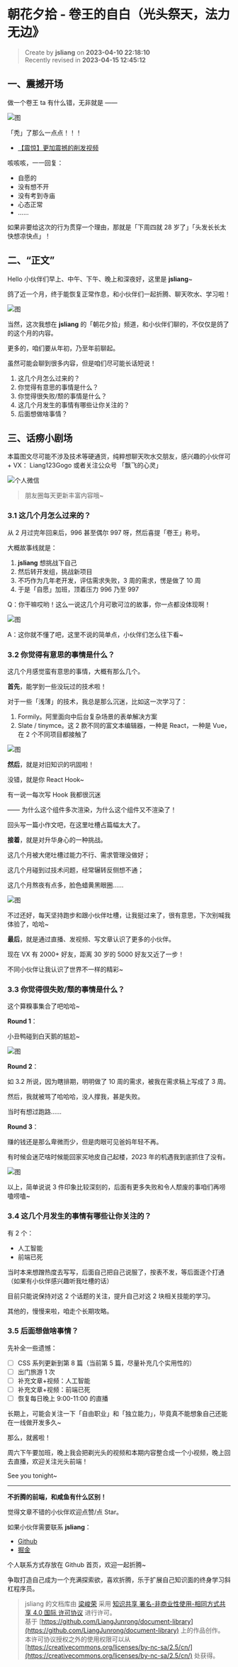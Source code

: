 朝花夕拾 - 卷王的自白（光头祭天，法力无边》
===

> Create by **jsliang** on **2023-04-10 22:18:10**  
> Recently revised in **2023-04-15 12:45:12**

## 一、震撼开场

做一个卷王 ta 有什么错，无非就是 ——

![图](./img/04-10-01.jpg)

「秃」了那么一点点！！！

* [【震惊】更加震撼的削发视频](https://www.bilibili.com/video/BV1tP411S71W/)

咳咳咳，一一回复：

* 自愿的
* 没有想不开
* 没有考到寺庙
* 心态正常
* ……

如果非要给这次的行为贯穿一个理由，那就是「下周四就 28 岁了」「头发长长太快想凉快点」！

## 二、“正文”

Hello 小伙伴们早上、中午、下午、晚上和深夜好，这里是 **jsliang**~

鸽了近一个月，终于能恢复正常作息，和小伙伴们一起折腾、聊天吹水、学习啦！

![图](./img/04-10-02.png)

当然，这次我想在 **jsliang** 的「朝花夕拾」频道，和小伙伴们聊的，不仅仅是鸽了的这个月的内容。

更多的，咱们要从年初，乃至年前聊起。

虽然可能会聊到很多内容，但是咱们尽可能长话短说！

1. 这几个月怎么过来的？
2. 你觉得有意思的事情是什么？
3. 你觉得很失败/颓的事情是什么？
4. 这几个月发生的事情有哪些让你关注的？
5. 后面想做啥事情？

## 三、话痨小剧场

本篇图文尽可能不涉及技术等硬通货，纯粹想聊天吹水交朋友，感兴趣的小伙伴可 + VX： Liang123Gogo 或者关注公众号 「飘飞的心灵」

![个人微信](/public-repertory/img/z-small-wechat.jpeg)

> 朋友圈每天更新丰富内容哦~

### 3.1 这几个月怎么过来的？

从 2 月过完年回来后，996 甚至偶尔 997 呀，然后喜提「卷王」称号。

大概故事线就是：

1. **jsliang** 想挑战下自己
2. 然后转开发组，挑战新项目
3. 不巧作为几年老开发，评估需求失败，3 周的需求，愣是做了 10 周
4. 于是「自愿」加班，顶着压力 996 乃至 997

Q：你干嘛哎哟！这么一说这几个月可歌可泣的故事，你一点都没体现啊！

![图](./img/04-10-03.png)

A：这你就不懂了吧，这里不说的简单点，小伙伴们怎么往下看~

### 3.2 你觉得有意思的事情是什么？

这几个月感觉蛮有意思的事情，大概有那么几个。

**首先**，能学到一些没玩过的技术啦！

对于一些「浅薄」的技术，我总是那么沉迷，比如这一次学习了：

1. Formily。阿里面向中后台复杂场景的表单解决方案
2. Slate / tinymce。这 2 款不同的富文本编辑器，一种是 React，一种是 Vue，在 2 个不同项目都接触了

![图](./img/04-10-04.png)

**然后**，就是对旧知识的巩固啦！

没错，就是你 React Hook~

有一说一每次写 Hook 我都很沉迷

—— 为什么这个组件多次渲染，为什么这个组件又不渲染了！

回头写一篇小作文吧，在这里吐槽占篇幅太大了。

**接着**，就是对升华身心的一种挑战。

这几个月被大佬吐槽过能力不行、需求管理没做好；

这几个月碰到过技术问题，经常辗转反侧想不通；

这几个月熬夜有点多，脸色蜡黄黑眼圈……

![图](./img/04-10-05.png)

不过还好，每天坚持跑步和跟小伙伴吐槽，让我挺过来了，很有意思，下次别喊我体验了，哈哈~

**最后**，就是通过直播、发视频、写文章认识了更多的小伙伴。

现在 VX 有 2000+ 好友，距离 30 岁的 5000 好友又近了一步！

不同小伙伴让我认识了世界不一样的精彩~

### 3.3 你觉得很失败/颓的事情是什么？

这个算糗事集合了吧哈哈~

**Round 1**：

小丑鸭碰到白天鹅的尴尬~

![图](./img/04-10-06.png)

**Round 2**：

如 3.2 所说，因为瞎排期，明明做了 10 周的需求，被我在需求稿上写成了 3 周。

然后，我就被骂了哈哈哈，没人撑我，甚是失败。

当时有想过跑路……

**Round 3**：

赚的钱还是那么卑微而少，但是肉眼可见爸妈年轻不再。

有时候会迷茫啥时候能回家买地皮自己起楼，2023 年的机遇我到底抓住了没有。

![图](./img/04-10-07.png)

以上，简单说说 3 件印象比较深刻的，后面有更多失败和令人颓废的事咱们再唠嗑唠嗑~

### 3.4 这几个月发生的事情有哪些让你关注的？

有 2 个：

* 人工智能
* 前端已死

当时本来想蹭热度去写写，后面自己把自己说服了，按表不发，等后面逐个打通（如果有小伙伴感兴趣听我吐槽的话）

目前只能说保持对这 2 个话题的关注，提升自己对这 2 块相关技能的学习。

其他的，慢慢来啦，咱走个长期攻略。

### 3.5 后面想做啥事情？

先补全一些遗憾：

* [ ] CSS 系列更新到第 8 篇（当前第 5 篇，尽量补充几个实用性的）
* [ ] 出门旅游 1 次
* [ ] 补充文章+视频：人工智能
* [ ] 补充文章+视频：前端已死
* [ ] 恢复每日晚上 9:00-11:00 的直播

长期上，可能会关注一下「自由职业」和「独立能力」，毕竟真不能想象自己还能在一线做开发多久~

那么，就酱啦！

周六下午要加班，晚上我会把剃光头的视频和本期内容整合成一个小视频，晚上回去直播，欢迎关注光头前端！

See you tonight~

---

**不折腾的前端，和咸鱼有什么区别！**

觉得文章不错的小伙伴欢迎点赞/点 Star。

如果小伙伴需要联系 **jsliang**：

* [Github](https://github.com/LiangJunrong/document-library)
* [掘金](https://juejin.im/user/3403743728515246)

个人联系方式存放在 Github 首页，欢迎一起折腾~

争取打造自己成为一个充满探索欲，喜欢折腾，乐于扩展自己知识面的终身学习斜杠程序员。

> jsliang 的文档库由 [梁峻荣](https://github.com/LiangJunrong) 采用 [知识共享 署名-非商业性使用-相同方式共享 4.0 国际 许可协议](http://creativecommons.org/licenses/by-nc-sa/4.0/) 进行许可。<br/>基于 [https://github.com/LiangJunrong/document-library](https://github.com/LiangJunrong/document-library) 上的作品创作。<br/>本许可协议授权之外的使用权限可以从 [https://creativecommons.org/licenses/by-nc-sa/2.5/cn/](https://creativecommons.org/licenses/by-nc-sa/2.5/cn/) 处获得。

